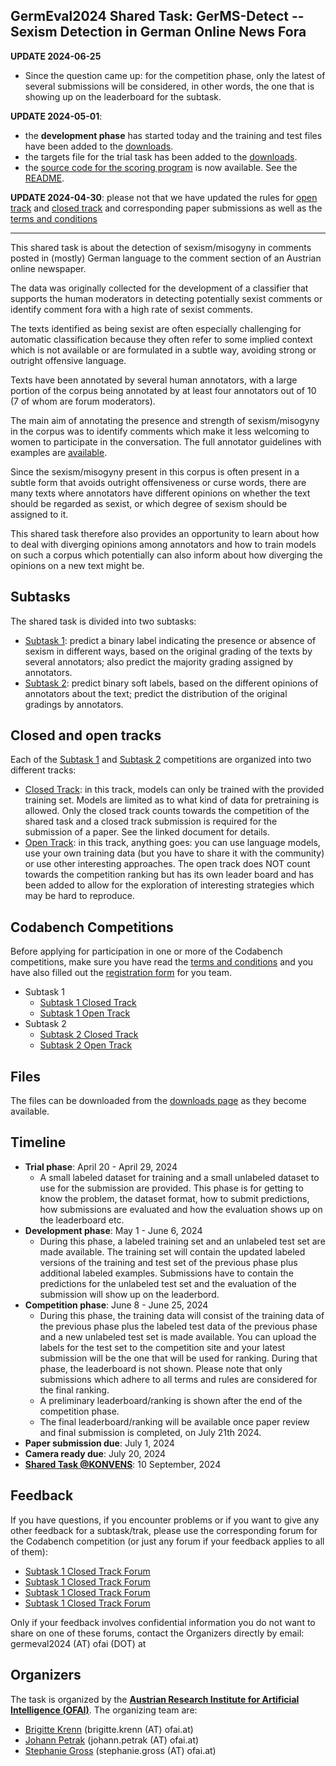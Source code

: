 ## GermEval2024 Shared Task: GerMS-Detect -- Sexism Detection in German Online News Fora

**UPDATE 2024-06-25**

* Since the question came up: for the competition phase, only the latest 
  of several submissions will be considered, in other words, the one that 
  is showing up on the leaderboard for the subtask. 


**UPDATE 2024-05-01**: 

* the **development phase** has started today and the training and test files have been added to the [downloads](download.html).
* the targets file for the trial task has been added to the [downloads](download.html).
* the [source code for the scoring program](https://github.com/OFAI/GermEval2024-GerMS/blob/main/python/scoring.py) is now available. See the [README](https://github.com/OFAI/GermEval2024-GerMS/blob/main/README.md).

**UPDATE 2024-04-30**: please not that we have updated the rules for [open track](open-track.html) and [closed track](closed-track.html) 
and corresponding paper submissions as well as the [terms and conditions](terms.html)

----

This shared task is about the detection of sexism/misogyny in comments
posted in (mostly) German language to the comment section of an Austrian
online newspaper. 

The data was originally collected for the development of a classifier 
that supports the human moderators in detecting potentially sexist 
comments or identify comment fora with a high rate of sexist comments.

The texts identified as being sexist are often especially challenging
for automatic classification because they often refer to some implied 
context which is not available or are formulated in a subtle way, avoiding
strong or outright offensive language. 

Texts have been annotated by several human annotators, with a large portion
of the corpus being annotated by at least four annotators out of 10 (7 of whom 
are forum moderators). 

The main aim of annotating the presence and strength of sexism/misogyny in 
the corpus was to identify comments which make it less welcoming to 
women to participate in the conversation. 
The full annotator guidelines with examples are [available](guidelines.html). 

Since the sexism/misogyny present in this corpus is often present in 
a subtle form that avoids outright offensiveness or curse words, 
there are many texts where annotators have different opinions on whether
the text should be regarded as sexist, or which degree of sexism should
be assigned to it. 

This shared task therefore also provides an opportunity to learn about
how to deal with diverging opinions among annotators and how to train 
models on such a corpus which potentially can also inform about how 
diverging the opinions on a new text might be. 

## Subtasks

The shared task is divided into two subtasks:

* [Subtask 1](subtask1.md): predict a binary label indicating the presence or absence of sexism in different ways, based on the original grading of the texts by several annotators; also predict the majority grading assigned by annotators. 
* [Subtask 2](subtask2.md): predict binary soft labels, based on the different opinions of annotators about the text; predict the distribution of the original gradings by annotators.

## Closed and open tracks

Each of the [Subtask 1](subtask1.html) and [Subtask 2](subtask2.md) competitions 
are organized into two different tracks:

* [Closed Track](closed-track.md): in this track, models can only be trained with the provided training set. Models are limited as to what kind of data for pretraining is allowed. Only the closed track counts towards the competition of the shared task and a closed track submission is required for the submission of a paper. See the linked document for details.
* [Open Track](open-track.md): in this track, anything goes: you can use language models, use your own training data (but you have to share it with the community) or use other interesting approaches. The open track does NOT count towards the competition ranking but has its own leader board and has been added to allow for the exploration of interesting strategies which may be hard to reproduce. 

## Codabench Competitions

Before applying for participation in one or more of the Codabench competitions, make sure 
you have read the [terms and conditions](terms.html) and you have also filled out the 
[registration form](https://forms.gle/RBeVviyse2Jy97dK9) for you team.

* Subtask 1
  * [Subtask 1 Closed Track](https://www.codabench.org/competitions/2744)
  * [Subtask 1 Open Track](https://www.codabench.org/competitions/2745)
* Subtask 2
  * [Subtask 2 Closed Track](https://www.codabench.org/competitions/2746)
  * [Subtask 2 Open Track](https://www.codabench.org/competitions/2747)

## Files

The files can be downloaded from the [downloads page](download.html) as they
become available.
 
## Timeline

* **Trial phase**:  April 20 - April 29, 2024
  * A small labeled dataset for training and a small unlabeled dataset to use for the submission are provided. This phase is for getting to know the 
    problem, the dataset format, how to submit predictions, how submissions are evaluated and how the evaluation shows up on the leaderboard etc. 
* **Development phase**: May 1 - June 6, 2024
  * During this phase, a labeled training set and an unlabeled test set are made available. The training set will contain the updated labeled versions of the 
    training and test set of the previous phase plus additional labeled examples. Submissions have to contain the predictions for the unlabeled test set
    and the evaluation of the submission will show up on the leaderbord. 
* **Competition phase**: June 8 - June 25, 2024
  * During this phase, the training data will consist of the training data of the previous phase plus the labeled test data of the previous phase 
    and a new unlabeled test set is made available. You can upload the labels for 
    the test set to the competition site and your latest submission will be the one that will be used for ranking. During that phase, the leaderboard is not shown. Please note that only submissions which adhere to all terms and rules are considered for the final ranking.
  * A preliminary leaderboard/ranking is shown after the end of the competition phase. 
  * The final leaderboard/ranking will be available once paper review and final submission is completed, on July 21th 2024.
* **Paper submission due**: July 1, 2024
* **Camera ready due**: July 20, 2024
* **[Shared Task @KONVENS](https://konvens-2024.univie.ac.at/)**: 10 September, 2024

## Feedback

If you have questions, if you encounter problems or if you want to give any other feedback for a subtask/trak, please use the corresponding
forum for the Codabench competition (or just any forum if your feedback applies to all of them):

* [Subtask 1 Closed Track Forum](https://www.codabench.org/forums/2662/)
* [Subtask 1 Closed Track Forum](https://www.codabench.org/forums/2663/)
* [Subtask 1 Closed Track Forum](https://www.codabench.org/forums/2664/)
* [Subtask 1 Closed Track Forum](https://www.codabench.org/forums/2665/)

Only if your feedback involves confidential information you do not want to share on one of these forums, contact 
the Organizers directly by email: germeval2024 (AT) ofai (DOT) at

## Organizers

The task is organized by the [**Austrian Research Institute for Artificial Intelligence (OFAI)**](https://ofai.at). The organizing team are:

* [Brigitte Krenn](https://www.ofai.at/~brigitte.krenn/) (brigitte.krenn (AT) ofai.at)
* [Johann Petrak](https://johann-petrak.github.io/) (johann.petrak (AT) ofai.at)
* [Stephanie Gross](https://www.ofai.at/~stephanie.gross/) (stephanie.gross (AT) ofai.at)
